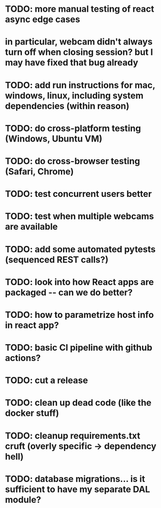 # TODO: more manual testing of react async edge cases 
#        in particular, webcam didn't always turn off when closing session? but I may have fixed that bug already
# TODO: add run instructions for mac, windows, linux, including system dependencies (within reason)
# TODO: do cross-platform testing (Windows, Ubuntu VM)
# TODO: do cross-browser testing (Safari, Chrome)
# TODO: test concurrent users better
# TODO: test when multiple webcams are available
# TODO: add some automated pytests (sequenced REST calls?)
# TODO: look into how React apps are packaged -- can we do better? 
# TODO: how to parametrize host info in react app? 
# TODO: basic CI pipeline with github actions?
# TODO: cut a release
# TODO: clean up dead code (like the docker stuff)
# TODO: cleanup requirements.txt cruft (overly specific -> dependency hell)
# TODO: database migrations... is it sufficient to have my separate DAL module?